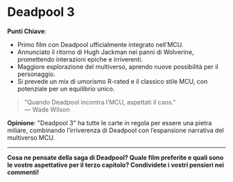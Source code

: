 # Deadpool 3 

 **Punti Chiave**: 
  - Primo film con Deadpool ufficialmente integrato nell’MCU.
  - Annunciato il ritorno di Hugh Jackman nei panni di Wolverine, promettendo interazioni epiche e irriverenti.
  - Maggiore esplorazione del multiverso, aprendo nuove possibilità per il personaggio.
  - Si prevede un mix di umorismo R-rated e il classico stile MCU, con potenziale per un equilibrio unico.

> "Quando Deadpool incontra l’MCU, aspettati il caos."  
> — Wade Wilson

**Opinione**: "Deadpool 3" ha tutte le carte in regola per essere una pietra miliare, combinando l’irriverenza di Deadpool con l’espansione narrativa del multiverso MCU.

---

**Cosa ne pensate della saga di Deadpool? Quale film preferite e quali sono le vostre aspettative per il terzo capitolo? Condividete i vostri pensieri nei commenti!**

